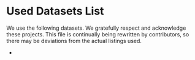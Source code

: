 # Used Datasets List

We use the following datasets. We gratefully respect and acknowledge these projects.
This file is continually being rewritten by contributors, so there may be deviations from the actual listings used.

- 
